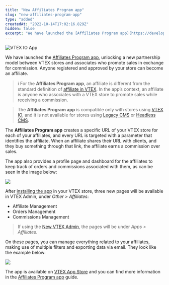 ```yaml
---
title: "New Affiliates Program app"
slug: "new-affiliates-program-app"
type: "added"
createdAt: "2022-10-14T17:02:16.829Z"
hidden: false
excerpt: "We have launched the [Affiliates Program app](https://developers.vtex.com/vtex-developer-docs/docs/affiliates-program-app), unlocking a new partnership model between VTEX stores and associates who promote sales in exchange for commission. Anyone registered and approved by your store can become an affiliate."
---
```


![VTEX IO App](https://raw.githubusercontent.com/vtexdocs/dev-portal-content/main/images/new-affiliates-program-app-0.png)

We have launched the [Affiliates Program app](https://developers.vtex.com/vtex-developer-docs/docs/affiliates-program-app), unlocking a new partnership model between VTEX stores and associates who promote sales in exchange for commission. Anyone registered and approved by your store can become an affiliate.

> ℹ️ For the **Affiliates Program app**, an affiliate is different from the standard definition of [affiliate in VTEX](https://help.vtex.com/en/tutorial/o-que-e-afiliado--4bN3e1YarSEammk2yOeMc0). In the app’s context, an affiliate is anyone who associates with a VTEX store to promote sales while receiving a commission.

> The **Affiliates Program app** is compatible only with stores using [VTEX IO](https://help.vtex.com/en/tracks/cms--2YcpgIljVaLVQYMzxQbc3z/4yB9wSl79cArd68aRBnBZ2), and it is not available for stores using [Legacy CMS](https://help.vtex.com/en/tracks/cms--2YcpgIljVaLVQYMzxQbc3z/1oN446gRGcR2s70RvBCAmj) or [Headless CMS](https://faststore.dev/tutorials/cms/0#vtex-headless-cms).

The **Affiliates Program app** creates a specific URL of your VTEX store for each of your affiliates, and every URL is targeted with a parameter that identifies the affiliate. When an affiliate shares their URL with clients, and they buy something through that link, the affiliate earns a commission over sales.

The app also provides a profile page and dashboard for the affiliates to keep track of orders and commissions associated with them, as can be seen in the image below:

![](https://raw.githubusercontent.com/vtexdocs/dev-portal-content/main/images/new-affiliates-program-app-1.png)

After [installing the app](https://developers.vtex.com/vtex-developer-docs/docs/affiliates-program-app#installation) in your VTEX store, three new pages will be available in VTEX Admin, under *Other > Affiliates*:

- Affiliate Management
- Orders Management
- Commissions Management

> If using the [New VTEX Admin](https://content.vtex.com/join-new-admin-beta-program-en/), the pages will be under *Apps > Affiliates*.

On these pages, you can manage everything related to your affiliates, making use of multiple filters and exporting data via email. They look like the example below:

![](https://raw.githubusercontent.com/vtexdocs/dev-portal-content/main/images/new-affiliates-program-app-2.gif)

The app is available on [VTEX App Store](https://apps.vtex.com/vtex-affiliates/p) and you can find more information in the [Affiliates Program app](https://developers.vtex.com/vtex-developer-docs/docs/affiliates-program-app) guide.
